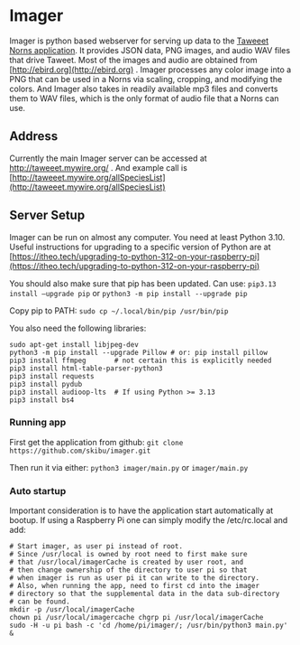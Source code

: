 # Imager
Imager is python based webserver for serving up data to the 
[Taweeet Norns application](https://github.com/skibu/norns). It provides JSON data, 
PNG images, and audio WAV files that drive Taweet. Most of the images and audio are
obtained from [http://ebird.org](http://ebird.org) . Imager processes any color image
into a PNG that can be used in a Norns via scaling, cropping, and modifying the colors. 
And Imager also takes in readily available mp3 files and converts them to WAV files, 
which is the only format of audio file that a Norns can use.

## Address
Currently the main Imager server can be accessed at http://taweeet.mywire.org/ .
And example call is [http://taweeet.mywire.org/allSpeciesList](http://taweeet.mywire.org/allSpeciesList)

## Server Setup
Imager can be run on almost any computer. You need at least Python 3.10. Useful 
instructions for upgrading to a specific version of Python are at 
 [https://itheo.tech/upgrading-to-python-312-on-your-raspberry-pi](https://itheo.tech/upgrading-to-python-312-on-your-raspberry-pi)

You should also make sure that pip has been updated. Can use:
`pip3.13 install —upgrade pip`
or
`python3 -m pip install --upgrade pip`

Copy pip to PATH: 
`sudo cp ~/.local/bin/pip /usr/bin/pip`

You also need the following libraries:
```
sudo apt-get install libjpeg-dev
python3 -m pip install --upgrade Pillow # or: pip install pillow
pip3 install ffmpeg       # not certain this is explicitly needed
pip3 install html-table-parser-python3
pip3 install requests
pip3 install pydub
pip3 install audioop-lts  # If using Python >= 3.13
pip3 install bs4
```

### Running app
First get the application from github:
`git clone https://github.com/skibu/imager.git`

Then run it via either:
`python3 imager/main.py`
or
`imager/main.py`

### Auto startup
Important consideration is to have the application start automatically at bootup. 
If using a Raspberry Pi one can simply modify the /etc/rc.local and add:

```
# Start imager, as user pi instead of root.
# Since /usr/local is owned by root need to first make sure
# that /usr/local/imagerCache is created by user root, and
# then change ownership of the directory to user pi so that
# when imager is run as user pi it can write to the directory.
# Also, when running the app, need to first cd into the imager
# directory so that the supplemental data in the data sub-directory
# can be found.
mkdir -p /usr/local/imagerCache
chown pi /usr/local/imagercache chgrp pi /usr/local/imagerCache
sudo -H -u pi bash -c 'cd /home/pi/imager/; /usr/bin/python3 main.py' &
```
